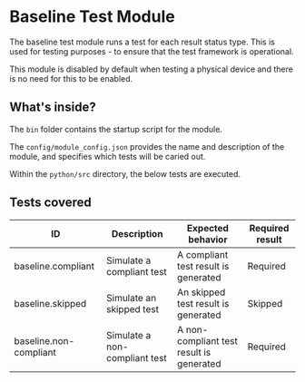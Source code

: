 # Baseline Test Module

The baseline test module runs a test for each result status type. This is used for testing purposes - to ensure that the test framework is operational.

This module is disabled by default when testing a physical device and there is no need for this to be enabled.

## What's inside?

The ```bin``` folder contains the startup script for the module.

The ```config/module_config.json``` provides the name and description of the module, and specifies which tests will be caried out.

Within the ```python/src``` directory, the below tests are executed.

## Tests covered

| ID | Description | Expected behavior | Required result
|---|---|---|---|
| baseline.compliant | Simulate a compliant test | A compliant test result is generated | Required |
| baseline.skipped | Simulate an skipped test | An skipped test result is generated | Skipped |
| baseline.non-compliant | Simulate a non-compliant test | A non-compliant test result is generated | Required |